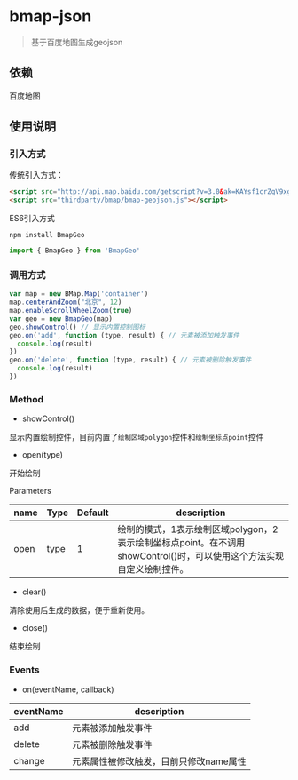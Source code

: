 # bmap-json

> 基于百度地图生成geojson

## 依赖

百度地图

## 使用说明

### 引入方式

传统引入方式：

```html
<script src="http://api.map.baidu.com/getscript?v=3.0&ak=KAYsf1crZqV9xgyWEzsGpaVzvobclAmu&t=1"></script>
<script src="thirdparty/bmap/bmap-geojson.js"></script>
```

ES6引入方式

```shell
npm install BmapGeo
```

```javascript
import { BmapGeo } from 'BmapGeo'
```

### 调用方式

```javascript
var map = new BMap.Map('container')
map.centerAndZoom("北京", 12)
map.enableScrollWheelZoom(true)
var geo = new BmapGeo(map)
geo.showControl() // 显示内置控制图标
geo.on('add', function (type, result) { // 元素被添加触发事件
  console.log(result)
})
geo.on('delete', function (type, result) { // 元素被删除触发事件
  console.log(result)
})
```

### Method

- showControl()

显示内置绘制控件，目前内置了`绘制区域polygon`控件和`绘制坐标点point`控件

- open(type)

开始绘制

Parameters

|name|Type|Default|description|
|----|----|-------|-----------|
|open|type|1|绘制的模式，1表示绘制区域polygon，2表示绘制坐标点point。在不调用showControl()时，可以使用这个方法实现自定义绘制控件。|

- clear()

清除使用后生成的数据，便于重新使用。

- close()

结束绘制

### Events

- on(eventName, callback)

|eventName|description|
|---------|-----------|
|add|元素被添加触发事件|
|delete|元素被删除触发事件|
|change|元素属性被修改触发，目前只修改name属性|
